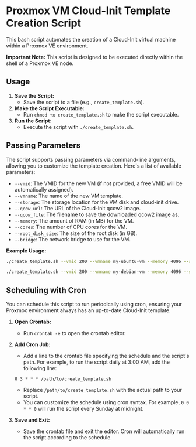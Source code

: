 # Proxmox VM Cloud-Init Template Creation Script

This bash script automates the creation of a Cloud-Init virtual machine within a Proxmox VE environment.

**Important Note:** This script is designed to be executed directly within the shell of a Proxmox VE node.

## Usage

1.  **Save the Script:**
    * Save the script to a file (e.g., `create_template.sh`).
2.  **Make the Script Executable:**
    * Run `chmod +x create_template.sh` to make the script executable.
3.  **Run the Script:**
    * Execute the script with `./create_template.sh`.

## Passing Parameters

The script supports passing parameters via command-line arguments, allowing you to customize the template creation. Here's a list of available parameters:

* `--vmid`: The VMID for the new VM (if not provided, a free VMID will be automatically assigned).
* `--vmname`: The name of the new VM template.
* `--storage`: The storage location for the VM disk and cloud-init drive.
* `--qcow_url`: The URL of the Cloud-Init qcow2 image.
* `--qcow_file`: The filename to save the downloaded qcow2 image as.
* `--memory`: The amount of RAM (in MB) for the VM.
* `--cores`: The number of CPU cores for the VM.
* `--root_disk_size`: The size of the root disk (in GB).
* `--bridge`: The network bridge to use for the VM.

**Example Usage:**

```bash
./create_template.sh --vmid 200 --vmname my-ubuntu-vm --memory 4096 --storage local-lvm --bridge vmbr0 --qcow_url "https://cloud-images.ubuntu.com/releases/jammy/release/ubuntu-22.04-server-cloudimg-amd64.img" --qcow_file ubuntu-cloud.qcow2
```

```bash
./create_template.sh --vmid 200 --vmname my-debian-vm --memory 4096 --storage local-lvm --bridge vmbr0 --qcow_url "https://cloud.debian.org/images/cloud/bookworm/latest/debian-12-genericcloud-amd64.qcow2" --qcow_file debian12-cloud.qcow2
```

## Scheduling with Cron

You can schedule this script to run periodically using cron, ensuring your Proxmox environment always has an up-to-date Cloud-Init template.

1.  **Open Crontab:**
    * Run `crontab -e` to open the crontab editor.
2.  **Add Cron Job:**
    * Add a line to the crontab file specifying the schedule and the script's path. For example, to run the script daily at 3:00 AM, add the following line:

    ```cron
    0 3 * * * /path/to/create_template.sh
    ```

    * Replace `/path/to/create_template.sh` with the actual path to your script.
    * You can customize the schedule using cron syntax. For example, `0 0 * * 0` will run the script every Sunday at midnight.
3.  **Save and Exit:**
    * Save the crontab file and exit the editor. Cron will automatically run the script according to the schedule.
